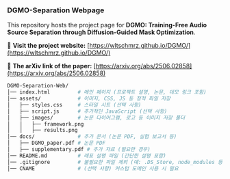 ### DGMO-Separation Webpage
This repository hosts the project page for **DGMO: Training-Free Audio Source Separation through Diffusion-Guided Mask Optimization**.

🔗 **Visit the project website:** [https://wltschmrz.github.io/DGMO/](https://wltschmrz.github.io/DGMO/)

📄 **The arXiv link of the paper:** [https://arxiv.org/abs/2506.02858](https://arxiv.org/abs/2506.02858)

```bash
DGMO-Separation-Web/
│── index.html         # 메인 페이지 (프로젝트 설명, 논문, 데모 링크 포함)
│── assets/            # 이미지, CSS, JS 등 정적 파일 저장
│   ├── styles.css     # 스타일 시트 (선택 사항)
│   ├── script.js      # 추가적인 JavaScript (선택 사항)
│   ├── images/        # 논문 다이어그램, 로고 등 이미지 저장 폴더
│   │   ├── framework.png
│   │   ├── results.png
│── docs/              # 추가 문서 (논문 PDF, 실험 보고서 등)
│   ├── DGMO_paper.pdf # 논문 PDF
│   ├── supplementary.pdf # 추가 자료 (필요한 경우)
│── README.md          # 레포 설명 파일 (간단한 설명 포함)
│── .gitignore         # 불필요한 파일 제외 (예: .DS_Store, node_modules 등)
│── CNAME              # (선택 사항) 커스텀 도메인 사용 시 필요
```
